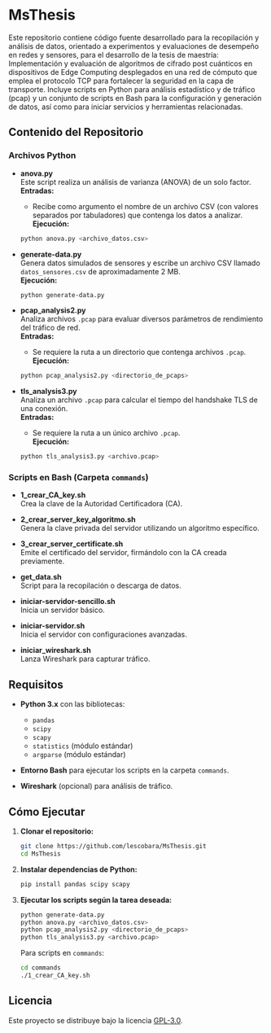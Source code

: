 # MsThesis

Este repositorio contiene código fuente desarrollado para la recopilación y análisis de datos, orientado a experimentos y evaluaciones de desempeño en redes y sensores, para el desarrollo de la tesis de maestría: Implementación y evaluación de algoritmos de cifrado post cuánticos en dispositivos de Edge Computing desplegados en una red de cómputo que emplea el protocolo TCP para fortalecer la seguridad en la capa de transporte. Incluye scripts en Python para análisis estadístico y de tráfico (pcap) y un conjunto de scripts en Bash para la configuración y generación de datos, así como para iniciar servicios y herramientas relacionadas.

## Contenido del Repositorio

### Archivos Python

- **anova.py**\
  Este script realiza un análisis de varianza (ANOVA) de un solo factor.\
  **Entradas:**

  - Recibe como argumento el nombre de un archivo CSV (con valores separados por tabuladores) que contenga los datos a analizar.\
    **Ejecución:**

  ```bash
  python anova.py <archivo_datos.csv>
  ```

- **generate-data.py**\
  Genera datos simulados de sensores y escribe un archivo CSV llamado `datos_sensores.csv` de aproximadamente 2 MB.\
  **Ejecución:**

  ```bash
  python generate-data.py
  ```

- **pcap\_analysis2.py**\
  Analiza archivos `.pcap` para evaluar diversos parámetros de rendimiento del tráfico de red.\
  **Entradas:**

  - Se requiere la ruta a un directorio que contenga archivos `.pcap`.\
    **Ejecución:**

  ```bash
  python pcap_analysis2.py <directorio_de_pcaps>
  ```

- **tls\_analysis3.py**\
  Analiza un archivo `.pcap` para calcular el tiempo del handshake TLS de una conexión.\
  **Entradas:**

  - Se requiere la ruta a un único archivo `.pcap`.\
    **Ejecución:**

  ```bash
  python tls_analysis3.py <archivo.pcap>
  ```

### Scripts en Bash (Carpeta `commands`)

- **1\_crear\_CA\_key.sh**\
  Crea la clave de la Autoridad Certificadora (CA).

- **2\_crear\_server\_key\_algoritmo.sh**\
  Genera la clave privada del servidor utilizando un algoritmo específico.

- **3\_crear\_server\_certificate.sh**\
  Emite el certificado del servidor, firmándolo con la CA creada previamente.

- **get\_data.sh**\
  Script para la recopilación o descarga de datos.

- **iniciar-servidor-sencillo.sh**\
  Inicia un servidor básico.

- **iniciar-servidor.sh**\
  Inicia el servidor con configuraciones avanzadas.

- **iniciar\_wireshark.sh**\
  Lanza Wireshark para capturar tráfico.

## Requisitos

- **Python 3.x** con las bibliotecas:

  - `pandas`
  - `scipy`
  - `scapy`
  - `statistics` (módulo estándar)
  - `argparse` (módulo estándar)

- **Entorno Bash** para ejecutar los scripts en la carpeta `commands`.

- **Wireshark** (opcional) para análisis de tráfico.

## Cómo Ejecutar

1. **Clonar el repositorio:**

   ```bash
   git clone https://github.com/lescobara/MsThesis.git
   cd MsThesis
   ```

2. **Instalar dependencias de Python:**

   ```bash
   pip install pandas scipy scapy
   ```

3. **Ejecutar los scripts según la tarea deseada:**

   ```bash
   python generate-data.py
   python anova.py <archivo_datos.csv>
   python pcap_analysis2.py <directorio_de_pcaps>
   python tls_analysis3.py <archivo.pcap>
   ```

   Para scripts en `commands`:

   ```bash
   cd commands
   ./1_crear_CA_key.sh
   ```

## Licencia

Este proyecto se distribuye bajo la licencia [GPL-3.0](LICENSE).


